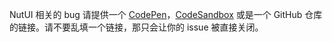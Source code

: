 NutUI 相关的 bug 请提供一个 [CodePen](https://codepen.io)，[CodeSandbox](https://codesandbox.io/s/09yj90?file=/src/App.vue) 或是一个 GitHub 仓库的链接。请不要乱填一个链接，那只会让你的 issue 被直接关闭。
